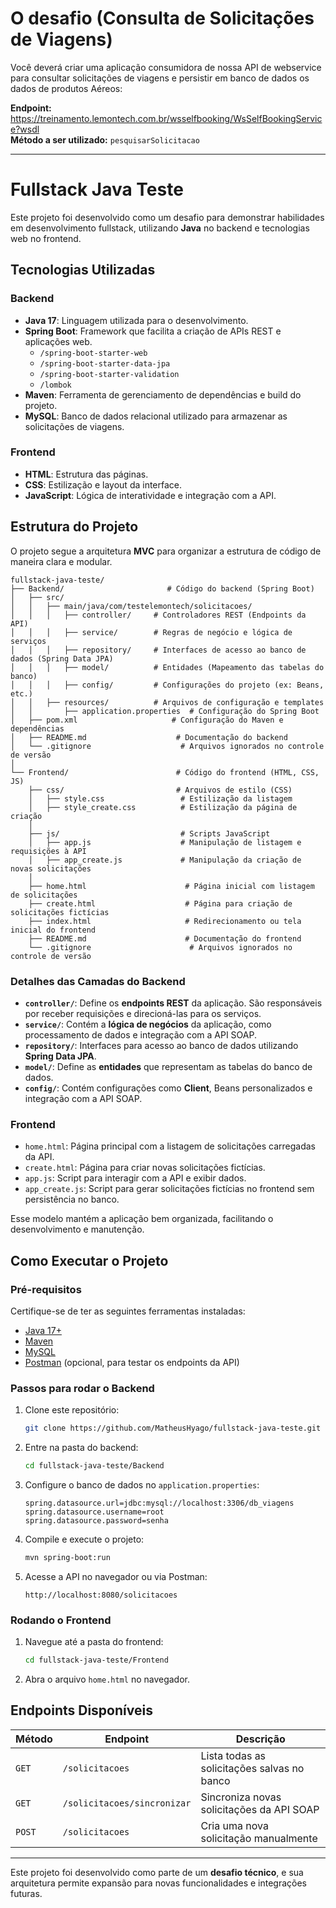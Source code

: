 # O desafio (Consulta de Solicitações de Viagens)

Você deverá criar uma aplicação consumidora de nossa API de webservice para consultar solicitações de viagens e persistir em banco de dados os dados de produtos Aéreos:

**Endpoint:** https://treinamento.lemontech.com.br/wsselfbooking/WsSelfBookingService?wsdl  
**Método a ser utilizado:** `pesquisarSolicitacao`

---

# Fullstack Java Teste

Este projeto foi desenvolvido como um desafio para demonstrar habilidades em desenvolvimento fullstack, utilizando **Java** no backend e tecnologias web no frontend.

## Tecnologias Utilizadas

### Backend
- **Java 17**: Linguagem utilizada para o desenvolvimento.
- **Spring Boot**: Framework que facilita a criação de APIs REST e aplicações web.
  - `/spring-boot-starter-web`
  - `/spring-boot-starter-data-jpa`
  - `/spring-boot-starter-validation`
  - `/lombok`
- **Maven**: Ferramenta de gerenciamento de dependências e build do projeto.
- **MySQL**: Banco de dados relacional utilizado para armazenar as solicitações de viagens.

### Frontend
- **HTML**: Estrutura das páginas.
- **CSS**: Estilização e layout da interface.
- **JavaScript**: Lógica de interatividade e integração com a API.

## Estrutura do Projeto

O projeto segue a arquitetura **MVC** para organizar a estrutura de código de maneira clara e modular.

```
fullstack-java-teste/
├── Backend/                       # Código do backend (Spring Boot)
│   ├── src/
│   │   ├── main/java/com/testelemontech/solicitacoes/
│   │   │   ├── controller/     # Controladores REST (Endpoints da API)
│   │   │   ├── service/        # Regras de negócio e lógica de serviços
│   │   │   ├── repository/     # Interfaces de acesso ao banco de dados (Spring Data JPA)
│   │   │   ├── model/          # Entidades (Mapeamento das tabelas do banco)
│   │   │   ├── config/         # Configurações do projeto (ex: Beans, etc.)
│   │   ├── resources/          # Arquivos de configuração e templates
│   │       ├── application.properties  # Configuração do Spring Boot
│   ├── pom.xml                     # Configuração do Maven e dependências
│   ├── README.md                    # Documentação do backend
│   └── .gitignore                    # Arquivos ignorados no controle de versão
│
└── Frontend/                        # Código do frontend (HTML, CSS, JS)
    ├── css/                         # Arquivos de estilo (CSS)
    │   ├── style.css                 # Estilização da listagem
    │   ├── style_create.css          # Estilização da página de criação
    │
    ├── js/                           # Scripts JavaScript
    │   ├── app.js                    # Manipulação de listagem e requisições à API
    │   ├── app_create.js             # Manipulação da criação de novas solicitações
    │
    ├── home.html                      # Página inicial com listagem de solicitações
    ├── create.html                    # Página para criação de solicitações fictícias
    ├── index.html                     # Redirecionamento ou tela inicial do frontend
    ├── README.md                      # Documentação do frontend
    └── .gitignore                      # Arquivos ignorados no controle de versão
```

### **Detalhes das Camadas do Backend**

- **`controller/`**: Define os **endpoints REST** da aplicação. São responsáveis por receber requisições e direcioná-las para os serviços.
- **`service/`**: Contém a **lógica de negócios** da aplicação, como processamento de dados e integração com a API SOAP.
- **`repository/`**: Interfaces para acesso ao banco de dados utilizando **Spring Data JPA**.
- **`model/`**: Define as **entidades** que representam as tabelas do banco de dados.
- **`config/`**: Contém configurações como **Client**, Beans personalizados e integração com a API SOAP.

### **Frontend**
- `home.html`: Página principal com a listagem de solicitações carregadas da API.
- `create.html`: Página para criar novas solicitações fictícias.
- `app.js`: Script para interagir com a API e exibir dados.
- `app_create.js`: Script para gerar solicitações fictícias no frontend sem persistência no banco.

Esse modelo mantém a aplicação bem organizada, facilitando o desenvolvimento e manutenção.

## Como Executar o Projeto

### **Pré-requisitos**
Certifique-se de ter as seguintes ferramentas instaladas:
- [Java 17+](https://www.oracle.com/java/technologies/javase/jdk17-archive-downloads.html)
- [Maven](https://maven.apache.org/)
- [MySQL](https://dev.mysql.com/downloads/installer/)
- [Postman](https://www.postman.com/) (opcional, para testar os endpoints da API)

### **Passos para rodar o Backend**
1. Clone este repositório:
   ```sh
   git clone https://github.com/MatheusHyago/fullstack-java-teste.git
   ```
2. Entre na pasta do backend:
   ```sh
   cd fullstack-java-teste/Backend
   ```
3. Configure o banco de dados no `application.properties`:
   ```properties
   spring.datasource.url=jdbc:mysql://localhost:3306/db_viagens
   spring.datasource.username=root
   spring.datasource.password=senha
   ```
4. Compile e execute o projeto:
   ```sh
   mvn spring-boot:run
   ```
5. Acesse a API no navegador ou via Postman:
   ```
   http://localhost:8080/solicitacoes
   ```

### **Rodando o Frontend**
1. Navegue até a pasta do frontend:
   ```sh
   cd fullstack-java-teste/Frontend
   ```
2. Abra o arquivo `home.html` no navegador.

## Endpoints Disponíveis

| Método | Endpoint              | Descrição |
|--------|-----------------------|-----------|
| `GET`  | `/solicitacoes`       | Lista todas as solicitações salvas no banco |
| `GET`  | `/solicitacoes/sincronizar` | Sincroniza novas solicitações da API SOAP |
| `POST` | `/solicitacoes`       | Cria uma nova solicitação manualmente |

---

Este projeto foi desenvolvido como parte de um **desafio técnico**, e sua arquitetura permite expansão para novas funcionalidades e integrações futuras.
